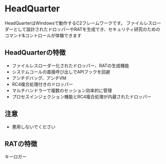 # HeadQuarter
HeadQuarterはWindowsで動作するC2フレームワークです。
ファイルレスローダーとして設計されたドロッパーやRATを生成でき、セキュリティ研究のためのコマンド&コントロールが体験できます

## HeadQuarterの特徴
* ファイルレスローダー化されたドロッパー、RATの生成機能
* システムコールの直接呼び出しでAPIフックを回避
* アンチデバッグ、アンチVM
* RC4複合処理付きのドロッパー
* マルチハンドラーで複数のセッション効率的に管理
* プロセスインジェクション機能とRC4複合処理が内蔵されたドロッパー



## 注意
* 悪用しないでください



## RATの特徴

キーロガー








